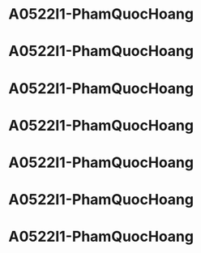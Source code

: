 # A0522I1-PhamQuocHoang
# A0522I1-PhamQuocHoang
# A0522I1-PhamQuocHoang
# A0522I1-PhamQuocHoang
# A0522I1-PhamQuocHoang
# A0522I1-PhamQuocHoang
# A0522I1-PhamQuocHoang
